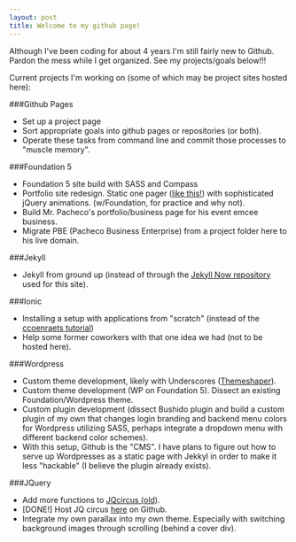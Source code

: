 ```yaml
---
layout: post
title: Welcome to my github page!
---
```


Although I've been coding for about 4 years I'm still fairly new to Github. Pardon the mess while I get organized. See my projects/goals below!!!

Current projects I'm working on (some of which may be project sites hosted here):

###Github Pages
- Set up a project page
- Sort appropriate goals into github pages or repositories (or both).
- Operate these tasks from command line and commit those processes to "muscle memory".

###Foundation 5
- Foundation 5 site build with SASS and Compass
- Portfolio site redesign. Static one pager ([like this!](http://demo.vellumwp.com/home-pages/one-page-resort/)) with sophisticated jQuery animations. (w/Foundation, for practice and why not).
- Build Mr. Pacheco's portfolio/business page for his event emcee business.
- Migrate PBE (Pacheco Business Enterprise) from a project folder here to his live domain.

###Jekyll
- Jekyll from ground up (instead of through the [Jekyll Now repository](https://github.com/barryclark/jekyll-now) used for this site).

###Ionic
- Installing a setup with applications from "scratch" (instead of the [ccoenraets tutorial](https://ccoenraets.github.io/ionic-tutorial/))
- Help some former coworkers with that one idea we had (not to be hosted here).

###Wordpress
- Custom theme development, likely with Underscores ([Themeshaper](http://themeshaper.com/2012/10/22/the-themeshaper-wordpress-theme-tutorial-2nd-edition/)).
- Custom theme development (WP on Foundation 5). Dissect an existing Foundation/Wordpress theme.
- Custom plugin development (dissect Bushido plugin and build a custom plugin of my own that changes login branding and backend menu colors for Wordpress utilizing SASS, perhaps integrate a dropdown menu with different backend color schemes).
- With this setup, Github is the "CMS". I have plans to figure out how to serve up Wordpresses as a static page with Jekkyl in order to make it less "hackable" (I believe the plugin already exists).

###JQuery
- Add more functions to [JQcircus (old)](http://jqcircus.offgrouse.com).
- [DONE!] Host JQ circus [here](http://seanrparker.github.io/JQcircus/) on Github. 
- Integrate my own parallax into my own theme. Especially with switching background images through scrolling (behind a cover div).
